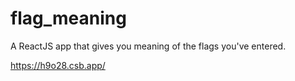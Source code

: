 # flag_meaning

A ReactJS app that gives you meaning of the flags you've entered.

https://h9o28.csb.app/
